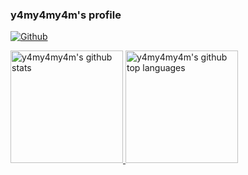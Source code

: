 ### y4my4my4m's profile

[![Github](https://img.shields.io/github/followers/y4my4my4m?label=Follow&style=social)](https://github.com/y4my4my4m)

<a href="https://github.com/y4my4my4m">
  <img height="180em" src="https://github-readme-stats.vercel.app/api?username=y4my4my4m&show_icons=true&theme=merko&count_private=true" alt="y4my4my4m's github stats"/>
  <img height="180em" src="https://github-readme-stats.vercel.app/api/top-langs/?username=y4my4my4m&theme=merko&layout=compact" alt="y4my4my4m's github top languages" />
</a>
<br/>

<!-- <a href="https://github.com/y4my4my4m/kde-shader-wallpaper">
<img height="137em" src="https://github-readme-stats.vercel.app/api/pin/?username=y4my4my4m&repo=kde-shader-wallpaper&theme=tokyonight"
</a>
-->

<!--
**y4my4my4m/y4my4my4m** is a ✨ _special_ ✨ repository because its `README.md` (this file) appears on your GitHub profile.

Here are some ideas to get you started:

- 🔭 I’m currently working on ...
- 🌱 I’m currently learning ...
- 👯 I’m looking to collaborate on ...
- 🤔 I’m looking for help with ...
- 💬 Ask me about ...
- 📫 How to reach me: ...
- 😄 Pronouns: ...
- ⚡ Fun fact: ...
-->
